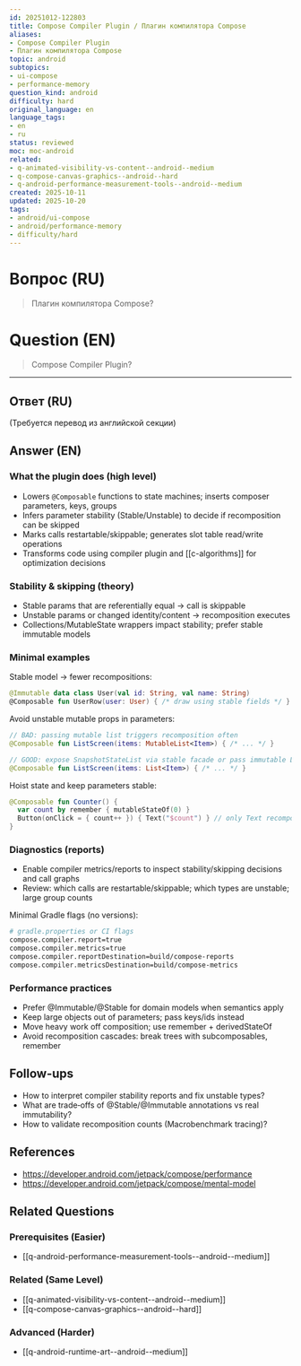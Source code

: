 ```yaml
---
id: 20251012-122803
title: Compose Compiler Plugin / Плагин компилятора Compose
aliases:
- Compose Compiler Plugin
- Плагин компилятора Compose
topic: android
subtopics:
- ui-compose
- performance-memory
question_kind: android
difficulty: hard
original_language: en
language_tags:
- en
- ru
status: reviewed
moc: moc-android
related:
- q-animated-visibility-vs-content--android--medium
- q-compose-canvas-graphics--android--hard
- q-android-performance-measurement-tools--android--medium
created: 2025-10-11
updated: 2025-10-20
tags:
- android/ui-compose
- android/performance-memory
- difficulty/hard
---
```


# Вопрос (RU)
> Плагин компилятора Compose?

# Question (EN)
> Compose Compiler Plugin?

---

## Ответ (RU)

(Требуется перевод из английской секции)

## Answer (EN)

### What the plugin does (high level)
- Lowers `@Composable` functions to state machines; inserts composer parameters, keys, groups
- Infers parameter stability (Stable/Unstable) to decide if recomposition can be skipped
- Marks calls restartable/skippable; generates slot table read/write operations
- Transforms code using compiler plugin and [[c-algorithms]] for optimization decisions

### Stability & skipping (theory)
- Stable params that are referentially equal → call is skippable
- Unstable params or changed identity/content → recomposition executes
- Collections/MutableState wrappers impact stability; prefer stable immutable models

### Minimal examples
Stable model → fewer recompositions:
```kotlin
@Immutable data class User(val id: String, val name: String)
@Composable fun UserRow(user: User) { /* draw using stable fields */ }
```

Avoid unstable mutable props in parameters:
```kotlin
// BAD: passing mutable list triggers recomposition often
@Composable fun ListScreen(items: MutableList<Item>) { /* ... */ }

// GOOD: expose SnapshotStateList via stable facade or pass immutable List
@Composable fun ListScreen(items: List<Item>) { /* ... */ }
```

Hoist state and keep parameters stable:
```kotlin
@Composable fun Counter() {
  var count by remember { mutableStateOf(0) }
  Button(onClick = { count++ }) { Text("$count") } // only Text recomposes
}
```

### Diagnostics (reports)
- Enable compiler metrics/reports to inspect stability/skipping decisions and call graphs
- Review: which calls are restartable/skippable; which types are unstable; large group counts

Minimal Gradle flags (no versions):
```bash
# gradle.properties or CI flags
compose.compiler.report=true
compose.compiler.metrics=true
compose.compiler.reportDestination=build/compose-reports
compose.compiler.metricsDestination=build/compose-metrics
```

### Performance practices
- Prefer @Immutable/@Stable for domain models when semantics apply
- Keep large objects out of parameters; pass keys/ids instead
- Move heavy work off composition; use remember + derivedStateOf
- Avoid recomposition cascades: break trees with subcomposables, remember

## Follow-ups
- How to interpret compiler stability reports and fix unstable types?
- What are trade‑offs of @Stable/@Immutable annotations vs real immutability?
- How to validate recomposition counts (Macrobenchmark tracing)?

## References
- https://developer.android.com/jetpack/compose/performance
- https://developer.android.com/jetpack/compose/mental-model

## Related Questions

### Prerequisites (Easier)
- [[q-android-performance-measurement-tools--android--medium]]

### Related (Same Level)
- [[q-animated-visibility-vs-content--android--medium]]
- [[q-compose-canvas-graphics--android--hard]]

### Advanced (Harder)
- [[q-android-runtime-art--android--medium]]
